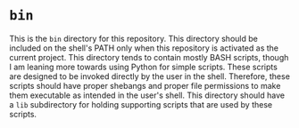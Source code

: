 # `bin`
This is the `bin` directory for this repository.
This directory should be included on the shell's PATH only when this repository
is activated as the current project.
This directory tends to contain mostly BASH scripts, though I am leaning more
towards using Python for simple scripts.
These scripts are designed to be invoked directly by the user in the shell.
Therefore, these scripts should have proper shebangs and proper file
permissions to make them executable as intended in the user's shell.
This directory should have a `lib` subdirectory for holding supporting scripts
that are used by these scripts.

